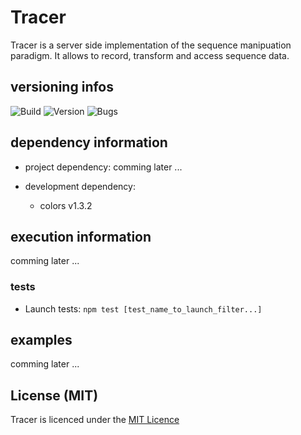# Tracer
Tracer is a server side implementation of the sequence manipuation paradigm. It allows to record, transform and access sequence data.

## versioning infos
![Build](https://img.shields.io/badge/build-alpha-yellowgreen.svg)
![Version](https://img.shields.io/badge/version-0.1.0-blue.svg)
![Bugs](https://img.shields.io/badge/bug_report-0-brightgreen.svg)

## dependency information

  * project dependency:
    comming later ...

  * development dependency:
    * colors v1.3.2

## execution information
comming later ...

### tests

  * Launch tests: `npm test [test_name_to_launch_filter...]`

## examples
comming later ...

## License (MIT)
Tracer is licenced under the [MIT Licence](LICENSE.md)